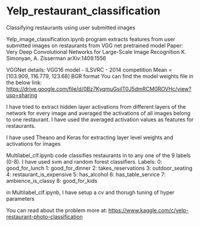 # Yelp_restaurant_classification
Classifying restaurants using user submitted images

Yelp_image_classification.ipynb program extracts features from user submitted images on restaurants from VGG net pretrained model
Paper: Very Deep Convolutional Networks for Large-Scale Image Recognition K. Simonyan, A. Zisserman
arXiv:1409.1556

VGGNet details:
VGG16 model - ILSVRC - 2014 competition
Mean = [103.909, 116.779, 123.68]
BGR format
You can find the model weights file in the below link:
https://drive.google.com/file/d/0Bz7KyqmuGsilT0J5dmRCM0ROVHc/view?usp=sharing

I have tried to extract hidden layer activations from different layers of the network for every image and 
averaged the activations of all images belong to one restaurant. I have used the averaged activation values as features for restaurants.

I have used Theano and Keras for extracting layer level weights and activations for images

Multilabel_clf.ipynb code classifies restaurants in to any one of the 9 labels (0-8). I have used svm and random forest classifiers.
Labels:
0: good_for_lunch
1: good_for_dinner
2: takes_reservations
3: outdoor_seating
4: restaurant_is_expensive
5: has_alcohol
6: has_table_service
7: ambience_is_classy
8: good_for_kids

in Multilabel_clf.ipynb, I have setup a cv and thorugh tuning of hyper parameters

You can read about the problem more at: https://www.kaggle.com/c/yelp-restaurant-photo-classification
